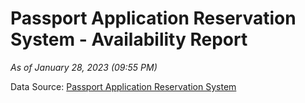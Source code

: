 # Passport Application Reservation System - Availability Report

*As of January 28, 2023 (09:55 PM)*

Data Source: [Passport Application Reservation System](https://eservices.immigration.gov.lk:8443/appointment/pages/reservationApplication.xhtml)